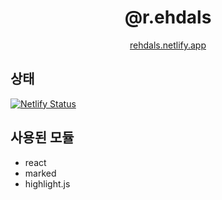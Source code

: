 
<div align="center">

# @r.ehdals
[rehdals.netlify.app](https://rehdals.netlify.app)

</div>

## 상태
[![Netlify Status](https://api.netlify.com/api/v1/badges/f44e357a-0989-41b3-9bdc-f73f37499d6d/deploy-status)](https://app.netlify.com/sites/rehdals/deploys) 
## 사용된 모듈
- react
- marked
- highlight.js